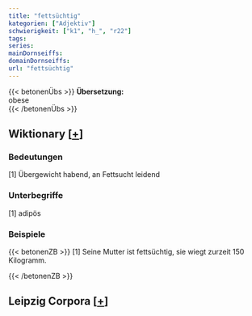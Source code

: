 ```yaml
---
title: "fettsüchtig"
kategorien: ["Adjektiv"]
schwierigkeit: ["k1", "h_", "r22"]
tags:
series:
mainDornseiffs:
domainDornseiffs:
url: "fettsüchtig"
---
```


{{< betonenÜbs >}}
**Übersetzung:**  
obese  
{{< /betonenÜbs >}}

## Wiktionary [[+](https://de.wiktionary.org/wiki/fettsüchtig)]

### Bedeutungen
[1] Übergewicht habend, an Fettsucht leidend  

### Unterbegriffe
[1] adipös  

### Beispiele
{{< betonenZB >}}
[1] Seine Mutter ist fettsüchtig, sie wiegt zurzeit 150 Kilogramm.  

{{< /betonenZB >}}

## Leipzig Corpora [[+](https://corpora.uni-leipzig.de/en/res?word=fettsüchtig&corpusId=deu_newscrawl-public_2018)]

